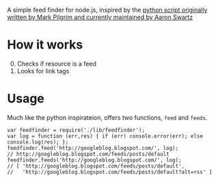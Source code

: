 A simple feed finder for node.js, inspired by the [python script originally written by Mark Pilgrim and currently maintained by Aaron Swartz](http://www.aaronsw.com/2002/feedfinder/)

# How it works

0. Checks if resource is a feed
0. Looks for link tags

# Usage

Much like the python inspirateion, offers two functions, `feed` and `feeds`.

    var feedfinder = require('./lib/feedfinder');
    var log = function (err,res) { if (err) console.error(err); else console.log(res); };
    feedfinder.feed('http://googleblog.blogspot.com/', log);
    // http://googleblog.blogspot.com/feeds/posts/default
    feedfinder.feeds('http://googleblog.blogspot.com/', log);
    // [ 'http://googleblog.blogspot.com/feeds/posts/default',
    //   'http://googleblog.blogspot.com/feeds/posts/default?alt=rss' ]